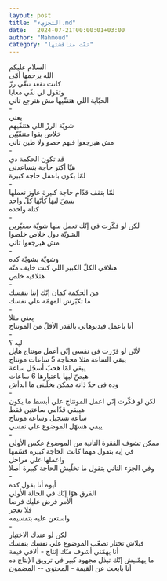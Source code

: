 ```yaml
---
layout: post
title: "التجزيء.md"
date:   2024-07-21T00:00:01+03:00
author: "Mahmoud"
category: "تمّت مناقشتها"
---
```

السلام عليكم\
الله يرحمها أمّي\
كانت تقعد تنقّي رزّ\
وتقول لي نقّي معايا\
الحبّاية اللي هتنقّيها مش هترجع تاني\
-\
يعني\
شويّة الرزّ اللي هتنقّيهم\
خلاص بقوا متنقّيّين\
مش هيرجعوا فيهم حصو ولا طين تاني\
-\
قد تكون الحكمة دي\
هيّا أكتر حاجة بتساعدني\
لمّا بكون باعمل حاجة كبيرة\
-\
لمّا بتقف قدّام حاجة كبيرة عاوز تعملها\
بتبصّ ليها كأنّها كلّ واحد\
كتلة واحدة\
-\
لكن لو فكّرت في إنّك تعمل منها شويّة صغيّرين\
الشويّة دول خلاص خلصوا\
مش هيرجعوا تاني\
-\
وشويّة بشويّة كده\
هتلاقي الكلّ الكبير اللي كنت خايف منّه\
هتلاقيه خلص\
-\
من الحكمة كمان إنّك إنتا بنفسك\
ما تكبّرش المهمّة علي نفسك\
-\
يعني مثلا\
أنا باعمل فيديوهاتي بالقدر الأقلّ من المونتاج\
-\
ليه ؟\
لأنّي لو قرّرت في نفسي إنّي أعمل مونتاج هايل\
يبقي الساعة مثلا محتاجة 5 ساعات مونتاج\
يبقي لمّا هحبّ أسجّل ساعة\
هبصّ ليها باعتبارها 6 ساعات\
وده في حدّ ذاته ممكن يخلّيني ما ابدأش\
-\
لكن لو فكّرت إنّي اعمل المونتاج علي أبسط ما يكون\
هيبقي قدّامي ساعتين فقط\
ساعة تسجيل وساعة مونتاج\
يبقي هسهّل الموضوع علي نفسي\
-\
ممكن تشوف الفقرة التانية من الموضوع عكس الأولي\
في إيه بتقول مهما كانت الحاجة كبيرة قسّمها\
واعملها علي مراحل\
وفي الجزء التاني بتقول ما تخلّيش الحاجة كبيرة
أصلا\
-\
أيوه أنا بقول كده\
الفرق هوّا إنّك في الحالة الأولي\
الأمر فرض عليك فرضا\
فلا تعجز\
واستعن عليه بتقسيمه\
-\
لكن لو عندك الاختيار\
فبلاش تختار تصعّب الموضوع علي نفسك بنفسك\
أنا يهمّني أشوف منّك إنتاج - ألاقي قيمة\
ما يهمّنيش إنّك تبذل مجهود كبير في تزويق الإنتاج
ده\
أنا بابحث عن القيمة - المحتوي -- المضمون
